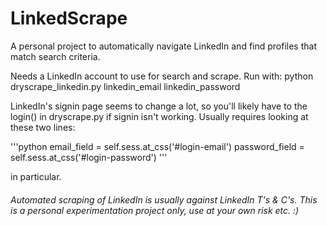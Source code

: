 # LinkedScrape
A personal project to automatically navigate LinkedIn and find profiles that match search criteria.

Needs a LinkedIn account to use for search and scrape.
Run with:
python dryscrape_linkedin.py linkedin_email linkedin_password

LinkedIn's signin page seems to change a lot, so you'll likely have to the login() in dryscrape.py if signin isn't working. Usually requires looking at these two lines:

'''python
email_field = self.sess.at_css('#login-email')
password_field = self.sess.at_css('#login-password')
'''

in particular.

###### Automated scraping of LinkedIn is usually against LinkedIn T's & C's. This is a personal experimentation project only, use at your own risk etc. :)
